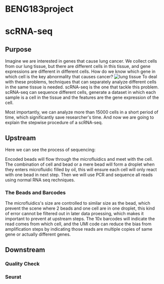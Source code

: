 # BENG183project
# scRNA-seq
## Purpose
Imagine we are interested in genes that cause lung cancer. We collect cells from our lung tissue, but there are different cells in this  tissue, and gene expressions are different in different cells. How do we know which gene in which cell is the key abnormality that causes cancer?
![lung tissue](https://github.com/GYDTTDYX/BENG183project/blob/main/%E6%88%AA%E5%B1%8F2022-11-28%2009.37.25.png "cells in lung tissue")
To deal with these problems, techniques that can separately analyze different cells in the same tissue is needed. scRNA-seq is the one that tackle this problem. scRNA-seq can sequence different cells, generate a dataset in which each sample is a cell in the tissue and the features are the gene expression of the cell. 

Most importantly, we can analyze more than 15000 cells in a short period of time, which significantly save researcher's time. And now we are going to explain the stepwise procedure of a scRNA-seq.

## Upstream 
Here we can see the process of sequencing: 

Encoded beads will flow through the microfluidics and meet with the cell. The combination of cell and bead or a mere bead will form a droplet when they enters microfluidic filled by oil, this will ensure each cell will only react with one bead in next step. Then we will use PCR and sequence all reads using normal RNA seq rechniques.

### The Beads and Barcodes
The microfluidics's size are controlled to similar size as the bead, which prevent the scene where 2 beads and one cell are in one droplet, this kind of error cannot be filtered out in later data proessing, which makes it important to prevent at upstream steps. The 10x barcodes will indicate the read comes from which cell, and the UMI code can reduce the bias from amplification steps by indicating those reads are multiple copies of same gene or actually different genes. 

## Downstream
### Quality Check

### Seurat
